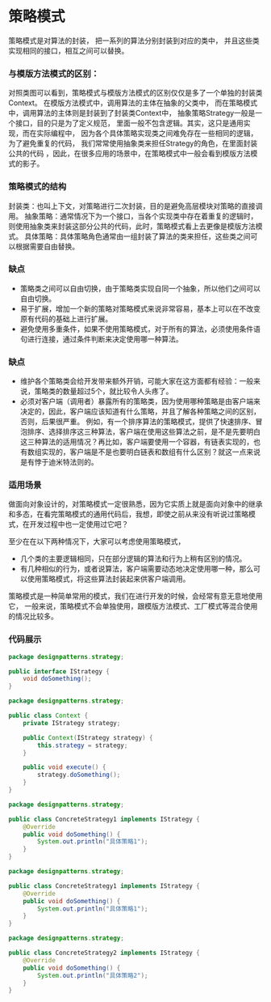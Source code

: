 # 策略模式

策略模式是对算法的封装，
把一系列的算法分别封装到对应的类中，
并且这些类实现相同的接口，相互之间可以替换。

### 与模版方法模式的区别：

对照类图可以看到，策略模式与模版方法模式的区别仅仅是多了一个单独的封装类Context。
在模版方法模式中，调用算法的主体在抽象的父类中，
而在策略模式中，调用算法的主体则是封装到了封装类Context中，
抽象策略Strategy一般是一个接口，目的只是为了定义规范，
里面一般不包含逻辑。其实，这只是通用实现，而在实际编程中，
因为各个具体策略实现类之间难免存在一些相同的逻辑，为了避免重复的代码，
我们常常使用抽象类来担任Strategy的角色，在里面封装公共的代码
，因此，在很多应用的场景中，在策略模式中一般会看到模版方法模式的影子。

### 策略模式的结构

封装类：也叫上下文，对策略进行二次封装，目的是避免高层模块对策略的直接调用。
抽象策略：通常情况下为一个接口，当各个实现类中存在着重复的逻辑时，则使用抽象类来封装这部分公共的代码，此时，策略模式看上去更像是模版方法模式。
具体策略：具体策略角色通常由一组封装了算法的类来担任，这些类之间可以根据需要自由替换。


### 缺点

* 策略类之间可以自由切换，由于策略类实现自同一个抽象，所以他们之间可以自由切换。
* 易于扩展，增加一个新的策略对策略模式来说非常容易，基本上可以在不改变原有代码的基础上进行扩展。
* 避免使用多重条件，如果不使用策略模式，对于所有的算法，必须使用条件语句进行连接，通过条件判断来决定使用哪一种算法。

### 缺点

* 维护各个策略类会给开发带来额外开销，可能大家在这方面都有经验：一般来说，策略类的数量超过5个，就比较令人头疼了。
* 必须对客户端（调用者）暴露所有的策略类，因为使用哪种策略是由客户端来决定的，因此，客户端应该知道有什么策略，并且了解各种策略之间的区别，否则，后果很严重。
例如，有一个排序算法的策略模式，提供了快速排序、冒泡排序、选择排序这三种算法，客户端在使用这些算法之前，是不是先要明白这三种算法的适用情况？再比如，客户端要使用一个容器，有链表实现的，也有数组实现的，客户端是不是也要明白链表和数组有什么区别？就这一点来说是有悖于迪米特法则的。


### 适用场景

做面向对象设计的，对策略模式一定很熟悉，因为它实质上就是面向对象中的继承和多态，在看完策略模式的通用代码后，我想，即使之前从来没有听说过策略模式，在开发过程中也一定使用过它吧？

至少在在以下两种情况下，大家可以考虑使用策略模式，

* 几个类的主要逻辑相同，只在部分逻辑的算法和行为上稍有区别的情况。
* 有几种相似的行为，或者说算法，客户端需要动态地决定使用哪一种，那么可以使用策略模式，将这些算法封装起来供客户端调用。

策略模式是一种简单常用的模式，我们在进行开发的时候，会经常有意无意地使用它，
一般来说，策略模式不会单独使用，跟模版方法模式、工厂模式等混合使用的情况比较多。


### 代码展示

```java
package designpatterns.strategy;

public interface IStrategy {
    void doSomething();
}

```

```java
package designpatterns.strategy;

public class Context {
    private IStrategy strategy;

    public Context(IStrategy strategy) {
        this.strategy = strategy;
    }

    public void execute() {
        strategy.doSomething();
    }
}

```

```java
package designpatterns.strategy;

public class ConcreteStrategy1 implements IStrategy {
    @Override
    public void doSomething() {
        System.out.println("具体策略1");
    }
}

```

```java
package designpatterns.strategy;

public class ConcreteStrategy1 implements IStrategy {
    @Override
    public void doSomething() {
        System.out.println("具体策略1");
    }
}

```

```java
package designpatterns.strategy;

public class ConcreteStrategy2 implements IStrategy {
    @Override
    public void doSomething() {
        System.out.println("具体策略2");
    }
}

```
